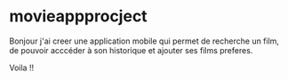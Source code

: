 # movieappprocject

Bonjour j'ai creer une application mobile qui permet de recherche un film, de pouvoir acccéder à son historique et ajouter ses films preferes.

Voila !! 
